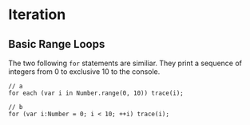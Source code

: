 # Iteration

## Basic Range Loops

The two following `for` statements are similiar. They print a sequence of integers from 0 to exclusive 10 to the console.

```
// a
for each (var i in Number.range(0, 10)) trace(i);

// b
for (var i:Number = 0; i < 10; ++i) trace(i);
```
